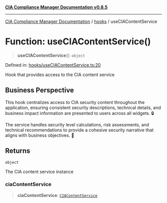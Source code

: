 [**CIA Compliance Manager Documentation v0.8.5**](../../README.md)

***

[CIA Compliance Manager Documentation](../../modules.md) / [hooks](../README.md) / useCIAContentService

# Function: useCIAContentService()

> **useCIAContentService**(): `object`

Defined in: [hooks/useCIAContentService.ts:20](https://github.com/Hack23/cia-compliance-manager/blob/b7c3bc9644fb5b9d82b5b184ba290206da25104b/src/hooks/useCIAContentService.ts#L20)

Hook that provides access to the CIA content service

## Business Perspective

This hook centralizes access to CIA security content throughout the application,
ensuring consistent security descriptions, technical details, and business
impact information are presented to users across all widgets. 🔒

The service handles security level calculations, risk assessments, and technical
recommendations to provide a cohesive security narrative that aligns with
business objectives. 💼

## Returns

`object`

The CIA content service instance

### ciaContentService

> **ciaContentService**: [`CIAContentService`](../../services/classes/CIAContentService.md)
